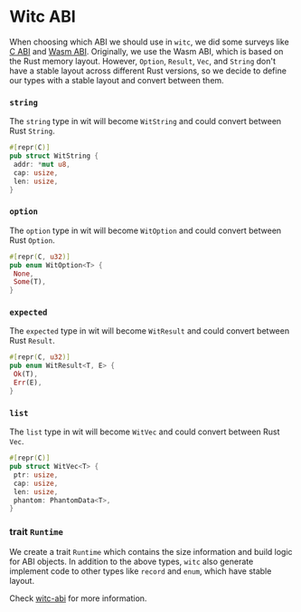 # Witc ABI

When choosing which ABI we should use in `witc`, we did some surveys like [C ABI](./c_abi.md) and [Wasm ABI](./wasm_abi.md).
Originally, we use the Wasm ABI, which is based on the Rust memory layout.
However, `Option`, `Result`, `Vec`, and `String` don't have a stable layout across different Rust versions,
so we decide to define our types with a stable layout and convert between them.

### `string`

The `string` type in wit will become `WitString` and could convert between Rust `String`.

```rust
#[repr(C)]
pub struct WitString {
 addr: *mut u8,
 cap: usize,
 len: usize,
}
```

### `option`

The `option` type in wit will become `WitOption` and could convert between Rust `Option`.

```rust
#[repr(C, u32)]
pub enum WitOption<T> {
 None,
 Some(T),
}
```

### `expected`

The `expected` type in wit will become `WitResult` and could convert between Rust `Result`.

```rust
#[repr(C, u32)]
pub enum WitResult<T, E> {
 Ok(T),
 Err(E),
}
```

### `list`

The `list` type in wit will become `WitVec` and could convert between Rust `Vec`.

```rust
#[repr(C)]
pub struct WitVec<T> {
 ptr: usize,
 cap: usize,
 len: usize,
 phantom: PhantomData<T>,
}
```

### trait `Runtime`

We create a trait `Runtime` which contains the size information and build logic for ABI objects.
In addition to the above types, `witc` also generate implement code to other types like `record` and `enum`, which have stable layout.

Check [witc-abi](../bindings/rust/witc-abi/) for more information.
